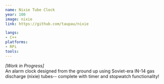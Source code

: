 ```yaml
---
name: Nixie Tube Clock
year: 100
image: nixie
link: https://github.com/taupau/nixie

langs:
- C++
platforms:
- RPi
tools:
---
```

*[Work in Progress]* \
An alarm clock designed from the ground up using Soviet-era IN-14 gas discharge (nixie) tubes-- complete with timer and stopwatch functionality!
